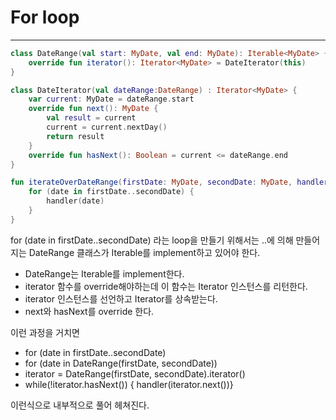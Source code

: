 # For loop
---

```kotlin
class DateRange(val start: MyDate, val end: MyDate): Iterable<MyDate> {
	override fun iterator(): Iterator<MyDate> = DateIterator(this)
}

class DateIterator(val dateRange:DateRange) : Iterator<MyDate> {
    var current: MyDate = dateRange.start
    override fun next(): MyDate {
        val result = current
        current = current.nextDay()
        return result
    }
    override fun hasNext(): Boolean = current <= dateRange.end
}

fun iterateOverDateRange(firstDate: MyDate, secondDate: MyDate, handler: (MyDate) -> Unit) {
    for (date in firstDate..secondDate) {
        handler(date)
    }
}
```

for (date in firstDate..secondDate) 라는 loop을 만들기 위해서는 ..에 의해 만들어 지는 DateRange 클래스가 Iterable를 implement하고 있어야 한다.

- DateRange는 Iterable를 implement한다.
- iterator 함수를 override해야하는데 이 함수는 Iterator 인스턴스를 리턴한다.
- iterator 인스턴스를 선언하고 Iterator를 상속받는다.
- next와 hasNext를 override 한다.

이런 과정을 거치면
- for (date in firstDate..secondDate)
- for (date in DateRange(firstDate, secondDate))
- iterator = DateRange(firstDate, secondDate).iterator()
- while(!iterator.hasNext()) { handler(iterator.next())}

이런식으로 내부적으로 풀어 헤쳐진다.
